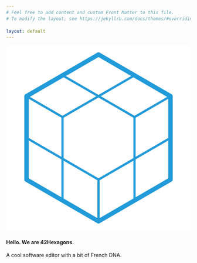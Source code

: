 ```yaml
---
# Feel free to add content and custom Front Matter to this file.
# To modify the layout, see https://jekyllrb.com/docs/themes/#overriding-theme-defaults

layout: default
---
```


<div class="row">
    <div class="col-12 text-center mt-5">
        <img src="/assets/42hexagons.png" class="img-fluid" />
    </div>
</div>

<div class="row">
    <div class="col-12">
        <h4 class="display-4 text-center mt-5">Hello. We are 42Hexagons.</h4>
        <p class="lead text-center">A cool software editor with a bit of French DNA.</p>
    </div>
</div>